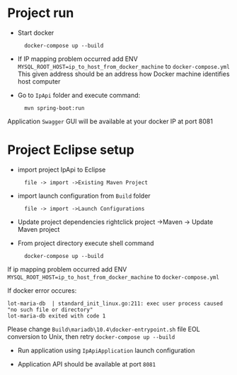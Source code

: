# Project run

- Start docker

	    docker-compose up --build
	
- If IP mapping problem occurred add ENV `MYSQL_ROOT_HOST=ip_to_host_from_docker_machine` to `docker-compose.yml` 
This given address should be an address how Docker machine identifies host computer

- Go to `IpApi` folder and execute command:

	    mvn spring-boot:run

Application `Swagger` GUI will be available at your docker IP at port 8081

# Project Eclipse setup

- import project IpApi to Eclipse  

    	file -> import ->Existing Maven Project
- import launch configuration from `Build` folder 

    	file -> import ->Launch Configurations

- Update project dependencies rightclick project ->Maven -> Update Maven project
	
- From project directory execute shell command

    	docker-compose up --build
	
If ip mapping problem occurred add ENV `MYSQL_ROOT_HOST=ip_to_host_from_docker_machine` to `docker-compose.yml` 

If docker error occures:

	lot-maria-db  | standard_init_linux.go:211: exec user process caused "no such file or directory"
	lot-maria-db exited with code 1
	
Please change `Build\mariadb\10.4\docker-entrypoint.sh` file EOL conversion to Unix, then retry `docker-compose up --build`

- Run application using `IpApiApplication` launch configuration

- Application API should be available at port `8081`
